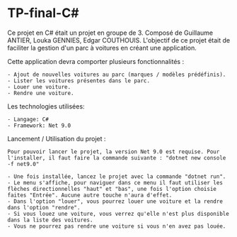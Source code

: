 # TP-final-C#

Ce projet en C# était un projet en groupe de 3. Composé de Guillaume ANTIER, Louka GENNIES, Edgar COUTHOUIS. L'objectif de ce projet était de faciliter la gestion d'un parc à voitures en créant une application.

Cette application devra comporter plusieurs fonctionnalités :

    - Ajout de nouvelles voitures au parc (marques / modèles prédéfinis).
    - Lister les voitures présentes dans le parc.
    - Louer une voiture.
    - Rendre une voiture.

Les technologies utilisées:

    - Langage: C#
    - Framework: Net 9.0


Lancement / Utilisation du projet :

    Pour pouvoir lancer le projet, la version Net 9.0 est requise. Pour l'installer, il faut faire la commande suivante : "dotnet new console -f net9.0"

    - Une fois installée, lancez le projet avec la commande "dotnet run". 
    - Le menu s'affiche, pour naviguer dans ce menu il faut utiliser les flèches directionnelles "haut" et "bas", une fois l'option choisie faites "Entrée". Aucune autre touche n'aura d'effet.
    - Dans l'option "louer", vous pourrez louer une voiture et la rendre dans l'option "rendre".
    - Si vous louez une voiture, vous verrez qu'elle n'est plus disponible dans la liste des voitures.
    - Vous ne pourrez pas rendre une voiture si vous n'en avez pas louée.


